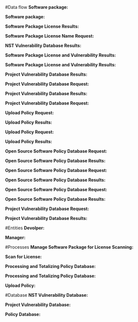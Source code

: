 
#Data flow
**Software package:** 

**Software package:**

**Software Package License Results:**

**Software Package License Name Request:**

**NST Vulnerability Database Results:**

**Software Package License and Vulnerability Results:**

**Software Package License and Vulnerability Results:**

**Project Vulnerability Database Results:**

**Project Vulnerability Database Request:**

**Project Vulnerability Database Results:**

**Project Vulnerability Database Request:**

**Upload Policy Request:**

**Upload Policy Results:**

**Upload Policy Request:**

**Upload Policy Results:**

**Open Source Software Policy Database Request:**

**Open Source Software Policy Database Results:**

**Open Source Software Policy Database Request:**

**Open Source Software Policy Database Results:**

**Open Source Software Policy Database Request:**

**Open Source Software Policy Database Results:**

**Project Vulnerability Database Request:**

**Project Vulnerability Database Results:**

#Entities
**Devolper:** 

**Manager:** 

#Processes
**Manage Software Package for License Scanning:**

**Scan for License:**

**Processing and Totalizing Policy Database:**

**Processing and Totalizing Policy Database:**

**Upload Policy:**

#Database
**NST Vulnerability Database:**

**Project Vulnerability Database:**

**Policy Database:**
